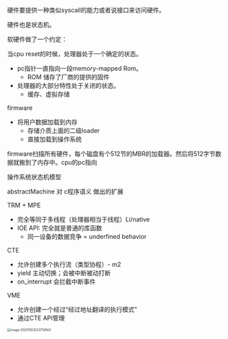 硬件要提供一种类似syscall的能力或者说接口来访问硬件。



硬件也是状态机。



软硬件做了一个约定：

当cpu reset的时候，处理器处于一个确定的状态。

+ pc指针一直指向一段memory-mapped Rom。
  + ROM 储存了厂商的提供的固件
+ 处理器的大部分特性处于关闭的状态。
  + 缓存、虚拟存储



firmware

+ 将用户数据加载到内存
  + 存储介质上面的二级loader
  + 直接加载到操作系统



firmware扫描所有硬件，每个磁盘有个512节的MBR的加载器。然后将512字节数据就搬到了内存中。cpu的pc指向





操作系统状态机模型







abstractMachine 对 c程序语义 做出的扩展

TRM + MPE

+ 完全等同于多线程（处理器相当于线程）Li/native
+ IOE API: 完全就是普通的库函数
  + 同一设备的数据竞争 = underfined behavior

CTE

+ 允许创建多个执行流（类型协程）- m2
+ yield 主动切换；会被中断被动打断
+ on_interrupt 会拦截中断事件

VME

+ 允许创建一个经过“经过地址翻译的执行模式”
+ 通过CTE API管理

<img src="/Users/wangfusheng/Documents/notes/操作系统/操作系统设计与实现/.assets/image-20221003223712843-4807834.png" alt="image-20221003223712843" style="zoom:50%;" /> 







